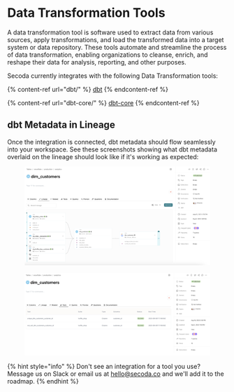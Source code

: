 # Data Transformation Tools

A data transformation tool is software used to extract data from various sources, apply transformations, and load the transformed data into a target system or data repository. These tools automate and streamline the process of data transformation, enabling organizations to cleanse, enrich, and reshape their data for analysis, reporting, and other purposes.

Secoda currently integrates with the following Data Transformation tools:

{% content-ref url="dbt/" %}
[dbt](dbt/)
{% endcontent-ref %}

{% content-ref url="dbt-core/" %}
[dbt-core](dbt-core/)
{% endcontent-ref %}

## dbt Metadata in Lineage

Once the integration is connected, dbt metadata should flow seamlessly into your workspace. See these screenshots showing what dbt metadata overlaid on the lineage should look like if it's working as expected:

<figure><img src="../../.gitbook/assets/Screenshot 2023-09-05 at 2.53.23 PM.png" alt=""><figcaption></figcaption></figure>

<figure><img src="../../.gitbook/assets/Screenshot 2023-09-05 at 2.53.30 PM (1).png" alt=""><figcaption></figcaption></figure>

{% hint style="info" %}
Don't see an integration for a tool you use? Message us on Slack or email us at hello@secoda.co and we'll add it to the roadmap.&#x20;
{% endhint %}
